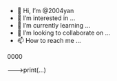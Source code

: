 - 👋 Hi, I’m @2004yan
- 👀 I’m interested in ...
- 🌱 I’m currently learning ...
- 💞️ I’m looking to collaborate on ...
- 📫 How to reach me ...

<!---
2004yan/2004yan is a ✨ special ✨ repository because its `README.md` (this file) appears on your GitHub profile.
You can click the Preview link to take a look at your changes.
--->0000
--->print(...)
